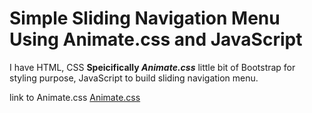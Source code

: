 # Simple Sliding Navigation Menu Using Animate.css and JavaScript

I have HTML, CSS **Speicifically *Animate.css*** little bit of Bootstrap for styling purpose, JavaScript to build sliding navigation menu.

link to Animate.css
[Animate.css](https://cdnjs.cloudflare.com/ajax/libs/animate.css/4.1.0/animate.min.css)